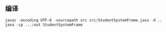 ## 编译

```powershell
javac -encoding UTF-8 -sourcepath src src/StudentSystemFrame.java -d ./out
java -cp .;./out StudentSystemFrame
```

